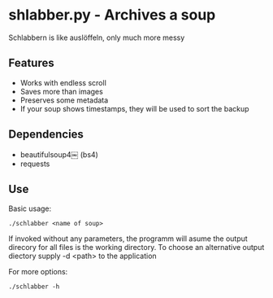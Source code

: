 # shlabber.py - Archives a soup

Schlabbern is like auslöffeln, only much more messy

## Features
 * Works with endless scroll
 * Saves more than images
 * Preserves some metadata
 * If your soup shows timestamps, they will be used to sort the backup

## Dependencies
 * beautifulsoup4￼ (bs4)
 * requests

## Use
Basic usage:
```
./schlabber <name of soup>
```
If invoked without any parameters, the programm will asume the output direcory for all files is the 
working directory. 
To choose an alternative output diectory supply -d \<path> to the application

For more options:
```
./schlabber -h
```
